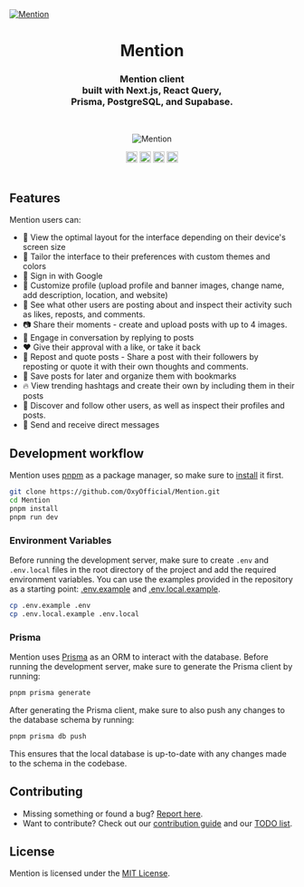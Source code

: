 <a href="https://mention.earth/" target="_blank" rel="noopener">
  <picture>
    <source media="(prefers-color-scheme: dark)" srcset="" />
    <img alt="Mention" src="" />
  </picture>
</a>

<div align="center">
  <h1>Mention</h1>
  <h3>Mention client<br />built with Next.js, React Query,<br /> Prisma, PostgreSQL, and Supabase.</h3>
  
  <br />
  <figure>
    <img src="https://raw.githubusercontent.com/OxyOfficial/Mention/main/public/MentionBanner.png" alt="Mention" />
  </figure>
</div>

<div align="center">
  <img src="https://img.shields.io/github/stars/OxyOfficial/Mention?style=flat" height="20">
  <img src="https://img.shields.io/github/commit-activity/m/OxyOfficial/Mention" height="20">
  <img src="https://img.shields.io/github/deployments/OxyOfficial/Mention/Production?label=vercel&logo=vercel&logoColor=white" height="20">
  <a href="https://twitter.com/OxyOfficial?ref_src=twsrc%5Etfw" target="_blank"><img src="https://img.shields.io/twitter/follow/OxyOfficial?style=social" height="20"></a>
</div>

<br />

## Features

Mention users can:

- 📱 View the optimal layout for the interface depending on their device's screen size
- 🎨 Tailor the interface to their preferences with custom themes and colors
- 🔑 Sign in with Google
- 🎨 Customize profile (upload profile and banner images, change name, add description, location, and website)
- 👀 See what other users are posting about and inspect their activity such as likes, reposts, and comments.
- 📷 Share their moments - create and upload posts with up to 4 images.
- 💬 Engage in conversation by replying to posts
- ❤️ Give their approval with a like, or take it back
- 🔄 Repost and quote posts - Share a post with their followers by reposting or quote it with their own thoughts and comments.
- 🔖 Save posts for later and organize them with bookmarks
- 🔥 View trending hashtags and create their own by including them in their posts
- 👥 Discover and follow other users, as well as inspect their profiles and posts.
- 📩 Send and receive direct messages

## Development workflow

Mention uses [pnpm](https://pnpm.io/) as a package manager, so make sure to [install](https://pnpm.io/installation) it first.

```bash
git clone https://github.com/OxyOfficial/Mention.git
cd Mention
pnpm install
pnpm run dev
```

### Environment Variables

Before running the development server, make sure to create `.env` and `.env.local` files in the root directory of the project and add the required environment variables. You can use the examples provided in the repository as a starting point: [.env.example](https://github.com/OxyOfficial/Mention/blob/main/.env.axample) and [.env.local.example](https://github.com/OxyOfficial/Mention/blob/main/.env.local.example).

```bash
cp .env.example .env
cp .env.local.example .env.local
```

### Prisma

Mention uses [Prisma](https://www.prisma.io/) as an ORM to interact with the database. Before running the development server, make sure to generate the Prisma client by running:

```bash
pnpm prisma generate
```

After generating the Prisma client, make sure to also push any changes to the database schema by running:

```bash
pnpm prisma db push
```

This ensures that the local database is up-to-date with any changes made to the schema in the codebase.

## Contributing

- Missing something or found a bug? [Report here](https://github.com/OxyOfficial/Mention/issues).
- Want to contribute? Check out our [contribution guide](https://github.com/OxyOfficial/Mention/blob/main/CONTRIBUTING.md) and our [TODO list](https://github.com/OxyOfficial/Mention/blob/main/TODO.md).

## License

Mention is licensed under the [MIT License](https://github.com/OxyOfficial/Mention/blob/main/LICENSE.md).
